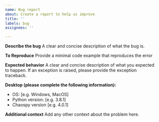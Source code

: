 ```yaml
---
name: Bug report
about: Create a report to help us improve
title: ''
labels: bug
assignees: ''

---
```


**Describe the bug**
A clear and concise description of what the bug is.

**To Reproduce**
Provide a minimal code example that reproduces the error

**Expected behavior**
A clear and concise description of what you expected to happen. If an exception is raised, please provide the exception traceback.

**Desktop (please complete the following information):**
 - OS: [e.g. Windows, MacOS]
 - Python version: [e.g. 3.8.1]
 - Chaospy version [e.g. 4.0.1]

**Additional context**
Add any other context about the problem here.
